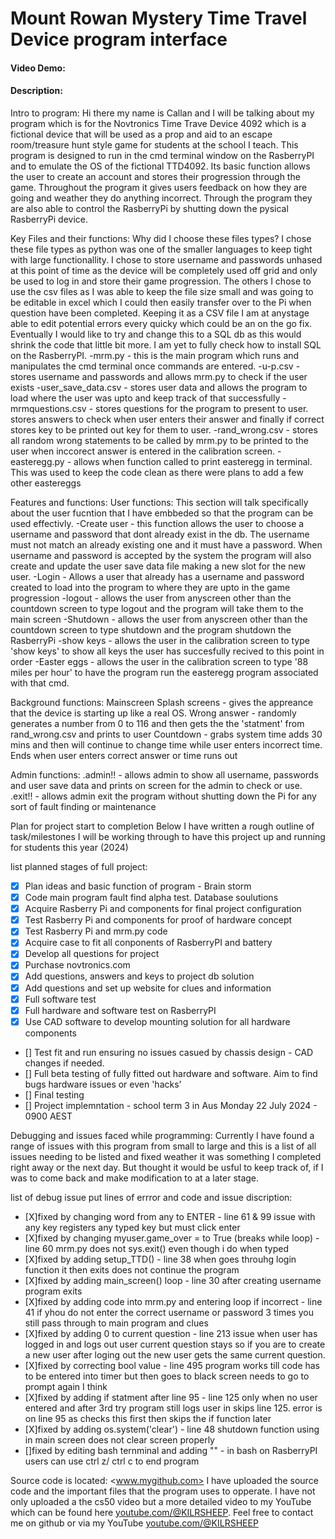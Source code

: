 # Mount Rowan Mystery Time Travel Device program interface
#### Video Demo:  <URL HERE>
#### Description:
Intro to program:
Hi there my name is Callan and I will be talking about my program which is for the Novtronics Time Trave Device 4092 which is a fictional device that will be used as a prop and aid to an escape room/treasure hunt style game for students at the school I teach.
This program is designed to run in the cmd terminal window on the RasberryPI and to emulate the OS of the fictional TTD4092. Its basic function allows the user to create an account and stores their progression through the game. Throughout the program it gives users feedback on how they are going and weather they do anything incorrect. Through the program they are also able to control the RasberryPi by shutting down the pysical RasberryPi device.

Key Files and their functions:
Why did I choose these files types? I chose these file types as python was one of the smaller languages to keep tight with large functionallity. I chose to store username and passwords unhased at this point of time as the device will be completely used off grid and only be used to log in and store their game progression. The others I chose to use the csv files as I was able to keep the file size small and was going to be editable in excel which I could then easily transfer over to the Pi when question have been completed. Keeping it as a CSV file I am at anystage able to edit potential errors every quicky which could be an on the go fix.
Eventually I would like to try and change this to a SQL db as this would shrink the code that little bit more. I am yet to fully check how to install SQL on the RasberryPI.
    -mrm.py - this is the main program which runs and manipulates the cmd terminal once commands are entered.
    -u-p.csv - stores username and passwords and allows mrm.py to check if the user exists
    -user_save_data.csv - stores user data and allows the program to load where the user was upto and keep track of that successfully
    -mrmquestions.csv - stores questions for the program to present to user. stores answers to check when user enters their answer and finally if correct stores key to be printed out key for them to user.
    -rand_wrong.csv - stores all random wrong statements to be called by mrm.py to be printed to the user when inccorect answer is entered in the calibration screen.
    -easteregg.py - allows when function called to print easteregg in terminal. This was used to keep the code clean as there were plans to add a few other eastereggs

Features and functions:
User functions: This section will talk specifically about the user fucntion that I have embbeded so that the program can be used effectivly.
    -Create user - this function allows the user to choose a username and password that dont already exist in the db. The username must not match an already existing one and it must have a  password. When username and password is accepted by the system the program will also create and update the user save data file making a new slot for the new user.
    -Login - Allows a user that already has a username and password created to load into the program to where they are upto in the game progression
    -logout - allows the user from anyscreen other than the countdown screen to type logout and the program will take them to the main screen
    -Shutdown - allows the user from anyscreen other than the countdown screen to type shutdown and the program shutdown the RasberryPi
    -show keys - allows the user in the calibration screen to type 'show keys' to show all keys the user has succesfully recived to this point in order
    -Easter eggs - allows the user in the calibration screen to type '88 miles per hour' to have the program run the easteregg program associated with that cmd.

Background functions:
Mainscreen
Splash screens - gives the appreance that the device is starting up like a real OS.
Wrong answer - randomly generates a number from 0 to 116 and then gets the the 'statment' from rand_wrong.csv and prints to user
Countdown - grabs system time adds 30 mins and then will continue to change time while user enters incorrect time. Ends when user enters correct answer or time runs out

Admin functions:
.admin!! - allows admin to show all username, passwords and user save data and prints on screen for the admin to check or use.
.exit!! - allows admin exit the program without shutting down the Pi for any sort of fault finding or maintenance

Plan for project start to completion
Below I have written a rough outline of task/milestones I will be working through to have this project up and running for students this year (2024)

list planned stages of full project:
- [x] Plan ideas and basic function of program - Brain storm
- [X] Code main program fault find alpha test. Database soulutions
- [X] Acquire Rasberry Pi and components for final project configuration
- [X] Test Rasberry Pi and components for proof of hardware concept
- [X] Test Rasberry Pi and mrm.py code
- [X] Acquire case to fit all conponents of RasberryPI and battery
- [X] Develop all questions for project
- [X] Purchase novtronics.com
- [X] Add questions, answers and keys to project db solution
- [X] Add questions and set up website for clues and information
- [X] Full software test
- [X] Full hardware and software test on RasberryPI
- [X] Use CAD software to develop mounting solution for all hardware components
- [] Test fit and run ensuring no issues casued by chassis design - CAD changes if needed.
- [] Full beta testing of fully fitted out hardware and software. Aim to find bugs hardware issues or even 'hacks'
- [] Final testing
- [] Project implemntation - school term 3 in Aus Monday 22 July 2024 - 0900 AEST

Debugging and issues faced while programming:
Currently I have found a range of issues with this program from small to large and this is a list of all issues needing to be listed and fixed weather it was something I completed right away or the next day. But thought it would be usful to keep track of, if I was to come back and make modification to at a later stage.

list of debug issue put lines of errror and code and issue discription:
- [X]fixed by changing word from any to ENTER - line 61 & 99 issue with any key registers any typed key but must click enter
- [X]fixed by changing myuser.game_over = to True (breaks while loop) - line 60 mrm.py does not sys.exit() even though i do when typed
- [X]fixed by adding setup_TTD() - line 38 when goes throuhg login function it then exits does not continue the program
- [X]fixed by adding main_screen() loop - line 30 after creating username program exits
- [X]fixed by adding code into mrm.py and entering loop if incorrect - line 41 if yhou do not enter the correct username or password 3 times you still pass through to main program and clues
- [X]fixed by adding 0 to current question - line 213 issue when user has logged in and logs out user current question stays so if you are to create a new user after loging out the new user gets the same current question.
- [X]fixed by correcting bool value - line 495 program works till code has to be entered into timer but then goes to black screen needs to go to prompt again I think
- [X]fixed by adding if statment after line 95 - line 125 only when no user entered and after 3rd try program still logs user in skips line 125. error is on line 95 as checks this first then skips the if function later
- [X]fixed by adding os.system('clear') - line 48 shutdown function using in main screen does not clear screen properly
- []fixed by editing bash ternminal and adding "" - in bash on RasberryPI users can use ctrl z/ ctrl c to end program


Source code is located: <www.mygithub.com>
I have uploaded the source code and the important files that the program uses to opperate. I have not only uploaded a the cs50 video but a more detailed video to my YouTube which can be found here <youtube.com/@KILRSHEEP>. Feel free to contact me on github or via my YouTube <youtube.com/@KILRSHEEP>
